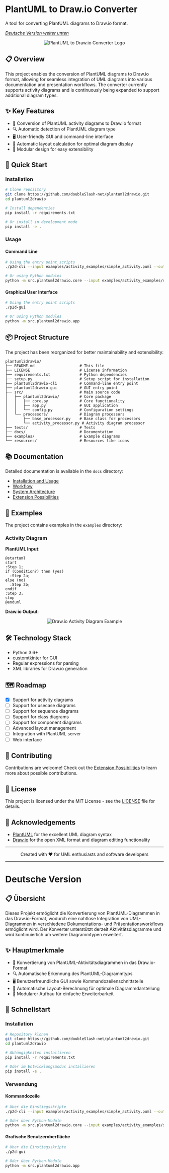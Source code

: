 # PlantUML to Draw.io Converter

A tool for converting PlantUML diagrams to Draw.io format.

*[Deutsche Version weiter unten](#deutsche-version)*

<p align="center">
  <img src="https://via.placeholder.com/700x200?text=PlantUML+to+Draw.io+Converter" alt="PlantUML to Draw.io Converter Logo"/>
</p>

## 📋 Overview

This project enables the conversion of PlantUML diagrams to Draw.io format, allowing for seamless integration of UML diagrams into various documentation and presentation workflows. The converter currently supports activity diagrams and is continuously being expanded to support additional diagram types.

## ✨ Key Features

- 🔄 Conversion of PlantUML activity diagrams to Draw.io format
- 🔍 Automatic detection of PlantUML diagram type
- 🖥️ User-friendly GUI and command-line interface
- 📐 Automatic layout calculation for optimal diagram display
- 🧩 Modular design for easy extensibility

## 🚀 Quick Start

### Installation

```bash
# Clone repository
git clone https://github.com/doubleSlash-net/plantuml2drawio.git
cd plantuml2drawio

# Install dependencies
pip install -r requirements.txt

# Or install in development mode
pip install -e .
```

### Usage

#### Command Line

```bash
# Using the entry point scripts
./p2d-cli --input examples/activity_examples/simple_activity.puml --output output.drawio

# Or using Python modules
python -m src.plantuml2drawio.core --input examples/activity_examples/simple_activity.puml --output output.drawio
```

#### Graphical User Interface

```bash
# Using the entry point scripts
./p2d-gui

# Or using Python modules
python -m src.plantuml2drawio.app
```

## 📦 Project Structure

The project has been reorganized for better maintainability and extensibility:

```
plantuml2drawio/
├── README.md                    # This file
├── LICENSE                      # License information
├── requirements.txt             # Python dependencies
├── setup.py                     # Setup script for installation
├── plantuml2drawio-cli          # Command-line entry point
├── plantuml2drawio-gui          # GUI entry point
├── src/                         # Main source code
│   ├── plantuml2drawio/         # Core package
│   │   ├── core.py              # Core functionality
│   │   ├── app.py               # GUI application
│   │   └── config.py            # Configuration settings
│   └── processors/              # Diagram processors
│       ├── base_processor.py    # Base class for processors
│       └── activity_processor.py # Activity diagram processor
├── tests/                       # Tests
├── docs/                        # Documentation
├── examples/                    # Example diagrams
└── resources/                   # Resources like icons
```

## 📚 Documentation

Detailed documentation is available in the `docs` directory:

- [Installation and Usage](docs/Installation_und_Benutzung.md)
- [Workflow](docs/Arbeitsablauf.md)
- [System Architecture](docs/Systemarchitektur.md)
- [Extension Possibilities](docs/Erweiterungen.md)

## 🧪 Examples

The project contains examples in the `examples` directory:

### Activity Diagram

**PlantUML Input**:
```plantuml
@startuml
start
:Step 1;
if (Condition?) then (yes)
  :Step 2a;
else (no)
  :Step 2b;
endif
:Step 3;
stop
@enduml
```

**Draw.io Output**:

<p align="center">
  <img src="https://via.placeholder.com/500x300?text=Draw.io+Activity+Diagram" alt="Draw.io Activity Diagram Example"/>
</p>

## 🛠️ Technology Stack

- Python 3.6+
- customtkinter for GUI
- Regular expressions for parsing
- XML libraries for Draw.io generation

## 🗺️ Roadmap

- [x] Support for activity diagrams
- [ ] Support for usecase diagrams
- [ ] Support for sequence diagrams
- [ ] Support for class diagrams
- [ ] Support for component diagrams
- [ ] Advanced layout management
- [ ] Integration with PlantUML server
- [ ] Web interface

## 🤝 Contributing

Contributions are welcome! Check out the [Extension Possibilities](docs/Erweiterungen.md) to learn more about possible contributions.

## 📄 License

This project is licensed under the MIT License - see the [LICENSE](LICENSE) file for details.

## 🙏 Acknowledgements

- [PlantUML](https://plantuml.com/) for the excellent UML diagram syntax
- [Draw.io](https://www.draw.io/) for the open XML format and diagram editing functionality

---

<p align="center">
  Created with ❤️ for UML enthusiasts and software developers
</p>

---

<a name="deutsche-version"></a>
# Deutsche Version

## 📋 Übersicht

Dieses Projekt ermöglicht die Konvertierung von PlantUML-Diagrammen in das Draw.io-Format, wodurch eine nahtlose Integration von UML-Diagrammen in verschiedene Dokumentations- und Präsentationsworkflows ermöglicht wird. Der Konverter unterstützt derzeit Aktivitätsdiagramme und wird kontinuierlich um weitere Diagrammtypen erweitert.

## ✨ Hauptmerkmale

- 🔄 Konvertierung von PlantUML-Aktivitätsdiagrammen in das Draw.io-Format
- 🔍 Automatische Erkennung des PlantUML-Diagrammtyps
- 🖥️ Benutzerfreundliche GUI sowie Kommandozeilenschnittstelle
- 📐 Automatische Layout-Berechnung für optimale Diagrammdarstellung
- 🧩 Modularer Aufbau für einfache Erweiterbarkeit

## 🚀 Schnellstart

### Installation

```bash
# Repository klonen
git clone https://github.com/doubleSlash-net/plantuml2drawio.git
cd plantuml2drawio

# Abhängigkeiten installieren
pip install -r requirements.txt

# Oder im Entwicklungsmodus installieren
pip install -e .
```

### Verwendung

#### Kommandozeile

```bash
# Über die Einstiegsskripte
./p2d-cli --input examples/activity_examples/simple_activity.puml --output output.drawio

# Oder über Python-Module
python -m src.plantuml2drawio.core --input examples/activity_examples/simple_activity.puml --output output.drawio
```

#### Grafische Benutzeroberfläche

```bash
# Über die Einstiegsskripte
./p2d-gui

# Oder über Python-Module
python -m src.plantuml2drawio.app
```
